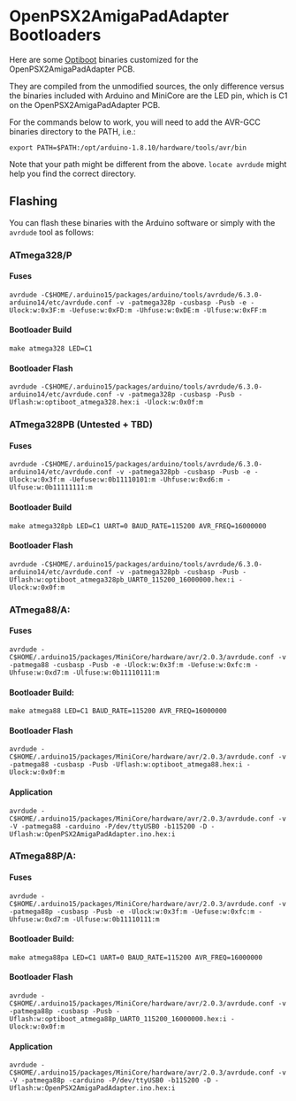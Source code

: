 # OpenPSX2AmigaPadAdapter Bootloaders
Here are some [Optiboot](https://github.com/Optiboot/optiboot) binaries customized for the OpenPSX2AmigaPadAdapter PCB.

They are compiled from the unmodified sources, the only difference versus the binaries included with Arduino and MiniCore are the LED pin, which is C1 on the OpenPSX2AmigaPadAdapter PCB.

For the commands below to work, you will need to add the AVR-GCC binaries directory to the PATH, i.e.:
```
export PATH=$PATH:/opt/arduino-1.8.10/hardware/tools/avr/bin
```

Note that your path might be different from the above. ```locate avrdude``` might help you find the correct directory.

## Flashing
You can flash these binaries with the Arduino software or simply with the ```avrdude``` tool as follows:

### ATmega328/P
#### Fuses
```
avrdude -C$HOME/.arduino15/packages/arduino/tools/avrdude/6.3.0-arduino14/etc/avrdude.conf -v -patmega328p -cusbasp -Pusb -e -Ulock:w:0x3F:m -Uefuse:w:0xFD:m -Uhfuse:w:0xDE:m -Ulfuse:w:0xFF:m
```

#### Bootloader Build
```
make atmega328 LED=C1
```

#### Bootloader Flash
```
avrdude -C$HOME/.arduino15/packages/arduino/tools/avrdude/6.3.0-arduino14/etc/avrdude.conf -v -patmega328p -cusbasp -Pusb -Uflash:w:optiboot_atmega328.hex:i -Ulock:w:0x0f:m
```

### ATmega328PB (Untested + TBD)
#### Fuses
```
avrdude -C$HOME/.arduino15/packages/arduino/tools/avrdude/6.3.0-arduino14/etc/avrdude.conf -v -patmega328pb -cusbasp -Pusb -e -Ulock:w:0x3f:m -Uefuse:w:0b11110101:m -Uhfuse:w:0xd6:m -Ulfuse:w:0b11111111:m 
```

#### Bootloader Build
```
make atmega328pb LED=C1 UART=0 BAUD_RATE=115200 AVR_FREQ=16000000
```

#### Bootloader Flash
```
avrdude -C$HOME/.arduino15/packages/arduino/tools/avrdude/6.3.0-arduino14/etc/avrdude.conf -v -patmega328pb -cusbasp -Pusb -Uflash:w:optiboot_atmega328pb_UART0_115200_16000000.hex:i -Ulock:w:0x0f:m
```

### ATmega88/A:
#### Fuses
```
avrdude -C$HOME/.arduino15/packages/MiniCore/hardware/avr/2.0.3/avrdude.conf -v -patmega88 -cusbasp -Pusb -e -Ulock:w:0x3f:m -Uefuse:w:0xfc:m -Uhfuse:w:0xd7:m -Ulfuse:w:0b11110111:m
```

#### Bootloader Build:
```
make atmega88 LED=C1 BAUD_RATE=115200 AVR_FREQ=16000000
```

#### Bootloader Flash
```
avrdude -C$HOME/.arduino15/packages/MiniCore/hardware/avr/2.0.3/avrdude.conf -v -patmega88 -cusbasp -Pusb -Uflash:w:optiboot_atmega88.hex:i -Ulock:w:0x0f:m
```

#### Application
```
avrdude -C$HOME/.arduino15/packages/MiniCore/hardware/avr/2.0.3/avrdude.conf -v -V -patmega88 -carduino -P/dev/ttyUSB0 -b115200 -D -Uflash:w:OpenPSX2AmigaPadAdapter.ino.hex:i 
```

### ATmega88P/A:
#### Fuses
```
avrdude -C$HOME/.arduino15/packages/MiniCore/hardware/avr/2.0.3/avrdude.conf -v -patmega88p -cusbasp -Pusb -e -Ulock:w:0x3f:m -Uefuse:w:0xfc:m -Uhfuse:w:0xd7:m -Ulfuse:w:0b11110111:m
```

#### Bootloader Build:
```
make atmega88pa LED=C1 UART=0 BAUD_RATE=115200 AVR_FREQ=16000000
```

#### Bootloader Flash
```
avrdude -C$HOME/.arduino15/packages/MiniCore/hardware/avr/2.0.3/avrdude.conf -v -patmega88p -cusbasp -Pusb -Uflash:w:optiboot_atmega88p_UART0_115200_16000000.hex:i -Ulock:w:0x0f:m
```

#### Application
```
avrdude -C$HOME/.arduino15/packages/MiniCore/hardware/avr/2.0.3/avrdude.conf -v -V -patmega88p -carduino -P/dev/ttyUSB0 -b115200 -D -Uflash:w:OpenPSX2AmigaPadAdapter.ino.hex:i 
```
